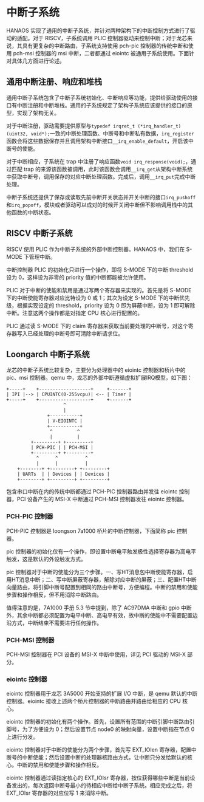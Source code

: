 # 中断子系统

HANAOS 实现了通用的中断子系统，并针对两种架构下的中断控制方式进行了驱动的适配。对于 RISCV，子系统调用 PLIC 控制器驱动来控制中断；对于龙芯来说，其具有更复杂的中断路由，子系统支持使用 pch-pic 控制器的传统中断和使用 pch-msi 控制器的 msi 中断，二者都通过 eiointc 被通用子系统使用。下面针对具体几方面进行论述。

## 通用中断注册、响应和堆栈

通用中断子系统包含了中断子系统初始化、中断响应等功能，提供给驱动使用的接口有中断注册和中断堆栈。通用的子系统规定了架构子系统应该提供的接口的原型，实现了架构无关。

对于中断注册，驱动需要提供原型与`typedef irqret_t (*irq_handler_t)(uint32, void*);`一致的中断处理函数、中断号和中断私有数据，`irq_register`函数会将这些数据保存并且调用架构中断接口`__irq_enable_default`，开启该中断号的使能。

对于中断相应，子系统在 trap 中注册了响应函数`void irq_response(void);`，通过匹配 trap 的来源该函数被调用，此时该函数会调用`__irq_get`从架构中断系统中获取中断号，调用保存的对应中断处理函数。完成后，调用`__irq_put`完成中断处理。

中断子系统还提供了保存或读取先前中断开关状态并开关中断的接口`irq_pushoff`和`irq_popoff`，模块或者驱动可以成对的时候开关闭中断但不影响调用栈中的其他函数的中断状态。

## RISCV 中断子系统

RISCV 使用 PLIC 作为中断子系统的外部中断控制器。HANAOS 中，我们在 S-MODE 下管理中断。

中断控制器 PLIC 的初始化只进行一个操作，即将 S-MODE 下的中断 threshold 设为 0，这样设为非零的 priority 值的中断都能被允许使用。

PLIC 对于中断的使能和禁用是通过写两个寄存器来实现的。首先是将 S-MODE 下的中断使能寄存器对应比特设为 0 或 1；其次为设定 S-MODE 下的中断优先级，根据实现设定的 threshold，priority 设为 0 即为屏蔽中断，设为 1 即可解除中断。注意这两个操作都是对指定 CPU 核心进行配置的。

PLIC 通过读 S-MODE 下的 claim 寄存器来获取当前要处理的中断号，对这个寄存器写入已经处理的中断号即可清除中断请求位。

## Loongarch 中断子系统

龙芯的中断子系统比较复杂，主要分为处理器中的 eiointc 控制器和桥片中的 pic、msi 控制器。qemu 中，龙芯的外部中断遵循虚拟扩展IRQ模型，如下图：

```
+-----+    +-------------------+     +-------+
| IPI |--> | CPUINTC(0-255vcpu)| <-- | Timer |
+-----+    +-------------------+     +-------+
                     ^
                     |
               +-----------+
               | V-EIOINTC |
               +-----------+
                ^         ^
                |         |
         +---------+ +---------+
         | PCH-PIC | | PCH-MSI |
         +---------+ +---------+
           ^      ^          ^
           |      |          |
    +--------+ +---------+ +---------+
    | UARTs  | | Devices | | Devices |
    +--------+ +---------+ +---------+
```

包含串口中断在内的传统中断都通过 PCH-PIC 控制器路由并发往 eiointc 控制器，PCI 设备产生的 MSI-X 中断通过 PCH-MSI 控制器发往 eiointc 控制器。

### PCH-PIC 控制器

PCH-PIC 控制器是 loongson 7a1000 桥片的中断控制器，下面简称 pic 控制器。

pic 控制器的初始化仅有一个操作，即设置中断电平触发极性选择寄存器为高电平触发，这是默认的外设触发方式。

pic 控制器对于中断的使能分为三个步骤。一、写HT消息包中断使能寄存器，启用HT消息中断；二、写中断屏蔽寄存器，解除对应中断的屏蔽；三、配置HT中断向量路由，将引脚中断号配置到相同的路由中断号，方便编程。中断的禁用和使能步骤和操作相反，但不用消除中断路由。

值得注意的是，7A1000 手册 5.3 节中提到，除了 AC97DMA 中断和 gpio 中断外，其余中断都必须配置为电平中断、高电平有效，故中断的使能中不需要配置边沿方式，中断结束不需要进行任何操作。

### PCH-MSI 控制器

PCH-MSI 控制器在 PCI 设备的 MSI-X 中断中使用，详见 PCI 驱动的 MSI-X 部分。

### eiointc 控制器

eiointc 控制器用于龙芯 3A5000 开始支持的扩展 I/O 中断，是 qemu 默认的中断控制器。eiointc 接收上述两个桥片控制器的中断路由并路由给相应的 CPU 核心。

eiointc 控制器的初始化有两个操作。首先，设置所有范围的中断引脚中断路由引脚号，为了方便设为 0；然后设置节点 node0 的映射向量，设置中断指在节点 0 上进行分发。

eiointc 控制器对于中断的使能分为两个步骤，首先写 EXT_IOIen 寄存器，配置中断号的中断使能；然后设置中断的处理器核路由方式，让中断只分发给默认的核心。中断的禁用和使能步骤和操作相反。

eiointc 控制器通过读指定核心的 EXT_IOIsr 寄存器，按位获得哪些中断是当前设备发出的，每次返回中断号最小的待相应中断给中断子系统。相应完成之后，将 EXT_IOIsr 寄存器的对应位写 1 来消除中断。